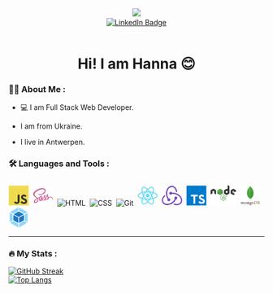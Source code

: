 <div id="header" align="center">

  <img src="https://media.giphy.com/media/vzO0Vc8b2VBLi/giphy.gif" width="400"/>
<div id="badges">
  <a href="https://www.linkedin.com/in/hanna-nikolaienko/">
    <img src="https://img.shields.io/badge/LinkedIn-blue?style=for-the-badge&logo=linkedin&logoColor=white" alt="LinkedIn Badge"/>
  </a>
</div>
<img src="https://komarev.com/ghpvc/?username=HannaNikola&style=flat-square&color=yellow" alt=""/>
  
<h1>Hi! I am Hanna 😊</h1>
</div>

### :woman_technologist: About Me :

- :computer: I am Full Stack Web Developer.

-  I am from Ukraine.

- I live in Antwerpen.



### :hammer_and_wrench: Languages and Tools :
<div>
  <img src="https://github.com/devicons/devicon/blob/master/icons/javascript/javascript-original.svg" title="JavaScript" alt="JavaScript" width="40" height="40"/>&nbsp;
<!--   <img src="https://github.com/devicons/devicon/blob/master/icons/nodejs/nodejs-original.svg" title="NodeJS" alt="NodeJS" width="40" height="40"/>&nbsp; -->
  <img src="https://github.com/devicons/devicon/blob/master/icons/sass/sass-original.svg" title="Sass" alt="Sass" width="40" height="40"/>&nbsp;
<img src="https://cdn.pixabay.com/photo/2017/08/05/11/16/logo-2582748_1280.png" title="HTML" alt="HTML" width="40" height="40"/>&nbsp;
<img src="https://cdn.pixabay.com/photo/2017/08/05/11/16/logo-2582747_960_720.png"  title="CSS" alt="CSS" width="40" height="40"/>&nbsp;
<img src="https://i.pinimg.com/originals/01/e5/00/01e500fca29c045d432b64f285f9c229.png" title="Git" alt="Git" width="35" height="35"/>&nbsp;
 <img src="https://github.com/devicons/devicon/blob/master/icons/react/react-original.svg" title="React" alt="React" width="40" height="40"/>&nbsp;
  <img src="https://github.com/devicons/devicon/blob/master/icons/redux/redux-original.svg" title="Redux" alt="Redux " width="40" height="40"/>&nbsp;
  <img src="https://github.com/devicons/devicon/blob/master/icons/typescript/typescript-original.svg"title="typescript" alt="typescript" width="40" height="40"/>&nbsp;
 <img src="https://github.com/devicons/devicon/blob/master/icons/nodejs/nodejs-original-wordmark.svg"title="NodeJS" alt="NodeJS" width="50" height="50"/>&nbsp;
<img src="https://github.com/devicons/devicon/blob/master/icons/mongodb/mongodb-original-wordmark.svg"title="Mongodb" alt="Mongodb" width="40" height="40"/>&nbsp;
  <img src="https://github.com/devicons/devicon/blob/master/icons/webpack/webpack-original.svg"title="Webpack" alt="Webpack" width="40" height="40"/>&nbsp;
  
  
</div>

---

### :fire: My Stats :

[![GitHub Streak](http://github-readme-streak-stats.herokuapp.com?user=HannaNikola&theme=dark&background=000000)](https://git.io/streak-stats)
<br>
[![Top Langs](https://github-readme-stats.vercel.app/api/top-langs/?username=HannaNikola&layout=compact&theme=vision-friendly-dark)](https://github.com/anuraghazra/github-readme-stats)

